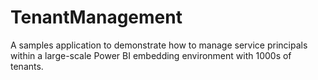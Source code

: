 # TenantManagement
A samples application to demonstrate how to manage service principals within a large-scale Power BI embedding environment with 1000s of tenants.
